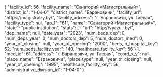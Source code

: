 {
    "facility_id": 56,
    "facility_name": "Санаторий «Магистральный»",
    "district_id": "1-04-0",
    "district_name": "Барановичи",
    "facility_url": "https:\/\/magistralny.by\/",
    "facility_address": "г. Барановичи, ул. Гаевая",
    "facility_type": null,
    "ap_1": "61",
    "name": "Санаторий «Магистральный»",
    "state": "public institution",
    "stats": [
        {
            "url": "http:\/\/vyazuti.by\/",
            "dep_name": null,
            "date_year": "2023",
            "num_beds_dep": 0,
            "num_deps_year": 0,
            "num_doctors_dep": 5,
            "num_doctors_med": 0,
            "year_of_closing": null,
            "year_of_opening": "2000",
            "beds_in_hospital_key": 52,
            "num_beds_facility_year": 140,
            "healthcare_facility_key": 56
        }
    ],
    "med_id": 61,
    "address": "г. Барановичи, ул. Гаевая",
    "coord_x_y": null,
    "place_name": "Барановичи",
    "place_type": null,
    "year_of_closing": null,
    "year_of_opening": "1995",
    "healthcare_facility_key": 56,
    "administrative_division_id": "1-04-0"
}